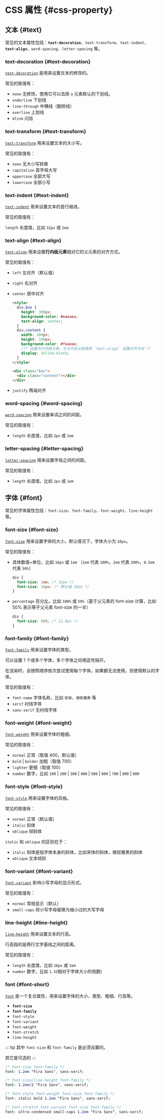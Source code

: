 # CSS 属性 {#css-property}

## 文本 {#text}

常见的文本属性包括：**`text-decoration`**、`text-transform`、`text-indent`、**`text-align`**、`word-spacing`、`letter-spacing` 等。

### text-decoration {#text-decoration}

[`text-decoration`](https://developer.mozilla.org/zh-CN/docs/Web/CSS/text-decoration) 是用来设置文本的修饰的。

常见的取值有：

- `none` 无修饰，使用它可以去除 `a` 元素默认的下划线。
- `underline` 下划线
- `line-through` 中横线（删除线）
- `overline` 上划线
- `blink` 闪烁

### text-transform {#text-transform}

[`text-transform`](https://developer.mozilla.org/zh-CN/docs/Web/CSS/text-transform) 用来设置文本的大小写。

常见的取值有：

- `none` 无大小写转换
- `capitalize` 首字母大写
- `uppercase` 全部大写
- `lowercase` 全部小写

### text-indent {#text-indent}

[`text-indent`](https://developer.mozilla.org/zh-CN/docs/Web/CSS/text-indent) 用来设置文本的首行缩进。

常见的取值有：

`length` 长度值，比如 `32px` 或 `2em`

### text-align {#text-align}

[`text-align`](https://developer.mozilla.org/zh-CN/docs/Web/CSS/text-align) 用来设置**行内级元素**相对它的父元素的对齐方式。

常见的取值有：

- `left` 左对齐（默认值）
- `right` 右对齐
- `center` 居中对齐

  ```html
  <style>
    div.box {
      height: 300px;
      background-color: #eaeaea;
      text-align: center;
    }
    div.content {
      width: 100px;
      height: 100px;
      background-color: #feaeae;
      /** 设置为行内级元素，才允许在父级使用 `text-align` 设置对齐方式 */
      display: inline-block;
    }
  </style>

  <div class="box">
    <div class="content"></div>
  </div>
  ```

- `justify` 两端对齐

### word-spacing {#word-spacing}

[`word-spacing`](https://developer.mozilla.org/zh-CN/docs/Web/CSS/word-spacing) 用来设置单词之间的间距。

常见的取值有：

- `length` 长度值，比如 `2px` 或 `1em`

### letter-spacing {#letter-spacing}

[`letter-spacing`](https://developer.mozilla.org/zh-CN/docs/Web/CSS/letter-spacing) 用来设置字母之间的间距。

常见的取值有：

- `length` 长度值，比如 `2px` 或 `1em`

## 字体 {#font}

常见的字体属性包括：`font-size`、`font-family`、`font-weight`、`line-height` 等。

### font-size {#font-size}

[`font-size`](https://developer.mozilla.org/zh-CN/docs/Web/CSS/font-size) 用来设置字体的大小，默认情况下，字体大小为 `16px`。

常见的取值有：

- 具体数值+单位，比如 `16px` 或 `1em` （`1em` 代表 `100%`，`2em` 代表 `200%`，`0.5em` 代表 `50%`）

  ```css
  div {
    font-size: 2em; /* 32px */
    font-size: 16px; /* 默认值 16px */
  }
  ```

- `percentage` 百分比，比如 `100%` 或 `50%`（基于父元素的 font-size 计算，比如 50% 表示等于父元素 font-size 的一半）

  ```css
  div {
    font-size: 80%; /* 12.8px */
  }
  ```

### font-family {#font-family}

[`font-family`](https://developer.mozilla.org/zh-CN/docs/Web/CSS/font-family) 用来设置字体的类型。

可以设置 1 个或多个字体，多个字体之间用逗号隔开。

在渲染时，会按照顺序依次尝试使用每个字体，如果都无法使用，则使用默认的字体。

常见的取值有：

- `font-name` 字体名称，比如 `宋体`、`微软雅黑` 等
- `serif` 衬线字体
- `sans-serif` 无衬线字体

### font-weight {#font-weight}

[`font-weight`](https://developer.mozilla.org/zh-CN/docs/Web/CSS/font-weight) 用来设置字体的粗细。

常见的取值有：

- `normal` 正常（取值 400，默认值）
- `bold` | `bolder` 加粗（取值 700）
- `lighter` 更细（取值 100）
- `number` 数字，比如 `100` | `200` | `300` | `400` | `500` | `600` | `700` | `800` | `900`

### font-style {#font-style}

[`font-style`](https://developer.mozilla.org/zh-CN/docs/Web/CSS/font-style) 用来设置字体的风格。

常见的取值有：

- `normal` 正常（默认值）
- `italic` 斜体
- `oblique` 倾斜体

`italic` 和 `oblique` 的区别在于：

- `italic` 斜体是指字体本身的斜体，比如宋体的斜体，微软雅黑的斜体
- `oblique` 文本倾斜

### font-variant {#font-variant}

[`font-variant`](https://developer.mozilla.org/zh-CN/docs/Web/CSS/font-variant) 影响小写字母的显示形式。

常见的取值有：

- `normal` 常规显示（默认）
- `small-caps` 将小写字母替换为缩小过的大写字母

### line-height {#line-height}

[`line-height`](https://developer.mozilla.org/zh-CN/docs/Web/CSS/line-height) 用来设置文本的行高。

行高指的是两行文字基线之间的距离。

常见的取值有：

- `length` 长度值，比如 `16px` 或 `1em`
- `number` 数字，比如 `1.5`(相对于字体大小的倍数)

### font {#font-short}

[`font`](https://developer.mozilla.org/zh-CN/docs/Web/CSS/font) 是一个复合属性，用来设置字体的大小、类型、粗细、行高等。

- **`font-size`**
- **`font-family`**
- `font-style`
- `font-variant`
- `font-weight`
- `font-stretch`
- `line-height`

::: tip
其中 `font-size` 和 `font-family` 是必须设置的。

其它是可选的
:::

```css
/* font-size font-family */
font: 1.2em "Fira Sans", sans-serif;

/* font-size/line-height font-family */
font: 1.2em/2 "Fira Sans", sans-serif;

/* font-style font-weight font-size font-family */
font: italic bold 1.2em "Fira Sans", sans-serif;

/* font-stretch font-variant font-size font-family */
font: ultra-condensed small-caps 1.2em "Fira Sans", sans-serif;
```
